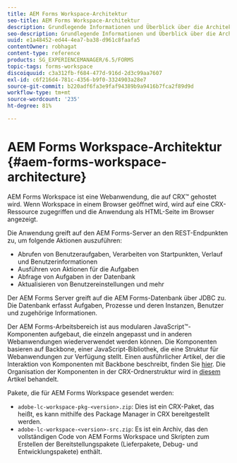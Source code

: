 ```yaml
---
title: AEM Forms Workspace-Architektur
seo-title: AEM Forms Workspace-Architektur
description: Grundlegende Informationen und Überblick über die Architektur von LiveCycle AEM Forms workspace.
seo-description: Grundlegende Informationen und Überblick über die Architektur von LiveCycle AEM Forms workspace.
uuid: e1a48452-ed44-4ea7-ba38-d961c8faafa5
contentOwner: robhagat
content-type: reference
products: SG_EXPERIENCEMANAGER/6.5/FORMS
topic-tags: forms-workspace
discoiquuid: c3a312fb-f684-477d-916d-2d3c99aa7607
exl-id: c6f216d4-781c-4356-b9f0-3324903a28e7
source-git-commit: b220adf6fa3e9faf94389b9a9416b7fca2f89d9d
workflow-type: tm+mt
source-wordcount: '235'
ht-degree: 81%

---
```


# AEM Forms Workspace-Architektur {#aem-forms-workspace-architecture}

AEM Forms Workspace ist eine Webanwendung, die auf CRX™ gehostet wird. Wenn Workspace in einem Browser geöffnet wird, wird auf eine CRX-Ressource zugegriffen und die Anwendung als HTML-Seite im Browser angezeigt.

Die Anwendung greift auf den AEM Forms-Server an den REST-Endpunkten zu, um folgende Aktionen auszuführen:

* Abrufen von Benutzeraufgaben, Verarbeiten von Startpunkten, Verlauf und Benutzerinformationen
* Ausführen von Aktionen für die Aufgaben
* Abfrage von Aufgaben in der Datenbank
* Aktualisieren von Benutzereinstellungen und mehr

Der AEM Forms Server greift auf die AEM Forms-Datenbank über JDBC zu. Die Datenbank erfasst Aufgaben, Prozesse und deren Instanzen, Benutzer und zugehörige Informationen.

Der AEM Forms-Arbeitsbereich ist aus modularen JavaScript™-Komponenten aufgebaut, die einzeln angepasst und in anderen Webanwendungen wiederverwendet werden können. Die Komponenten basieren auf Backbone, einer JavaScript-Bibliothek, die eine Struktur für Webanwendungen zur Verfügung stellt. Einen ausführlicher Artikel, der die Interaktion von Komponenten mit Backbone beschreibt, finden Sie [hier](/help/forms/using/backbone-interaction.md). Die Organisation der Komponenten in der CRX-Ordnerstruktur wird in [diesem](/help/forms/using/folder-structure.md) Artikel behandelt.

Pakete, die für AEM Forms Workspace gesendet werden:

* `adobe-lc-workspace-pkg-<version>.zip`: Dies ist ein CRX-Paket, das heißt, es kann mithilfe des Package Manager in CRX bereitgestellt werden.
* `adobe-lc-workspace-<version>-src.zip`: Es ist ein Archiv, das den vollständigen Code von AEM Forms Workspace und Skripten zum Erstellen der Bereitstellungspakete (Lieferpakete, Debug- und Entwicklungspakete) enthält.
